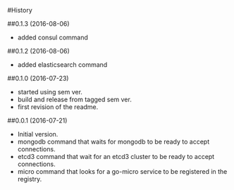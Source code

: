 #History

##0.1.3 (2016-08-06)
* added consul command

##0.1.2 (2016-08-06)
* added elasticsearch command

##0.1.0 (2016-07-23)
* started using sem ver.
* build and release from tagged sem ver.
* first revision of the readme.

##0.0.1 (2016-07-21)
* Initial version.
* mongodb command that waits for mongodb to be ready to accept connections.
* etcd3 command that wait for an etcd3 cluster to be ready to accept connections.
* micro command that looks for a go-micro service to be registered in the registry.